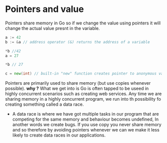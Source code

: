 # Pointers and value 

Pointers share memory in Go so if we change the value using pointers it will change the actual value presnt in the variable.

```go
a := 42 
b := &a // address operator (&) returns the address of a variable 

*b //42 
a = 27 

*b // 27 

c = new(int) // built-in "new" function creates pointer to anonymous variable
```

Pointers are primarily used to share memory (but use copies whenever possible).
   **why ?**
What we get into is Go is often tapped to be useed in highly concurrent scenarios such as creating web services. Any time we are sharing memory in a highly concurrent program, we run into th possibility fo creating something called a data race.
- A data race is where we have got multiple tasks in our program that are competing for the same memory and behaviour becomes undefined, In another words we create bugs. If you use copy you never share memory and so therefore by avoiding pointers whenever we can we make it less likely to create data races in our applications.

